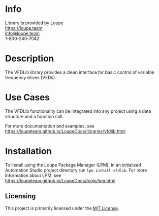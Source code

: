 # Info
Library is provided by Loupe  
https://loupe.team  
info@loupe.team  
1-800-240-7042  

# Description
The VFDLib library provides a clean interface for basic control of variable frequency drives (VFDs).

# Use Cases
The VFDLib functionality can be integrated into any project using a data structure and a function call.

For more documentation and examples, see https://loupeteam.github.io/LoupeDocs/libraries/vfdlib.html

# Installation
To install using the Loupe Package Manager (LPM), in an initialized Automation Studio project directory run `lpm install vfdlib`. For more information about LPM, see https://loupeteam.github.io/LoupeDocs/tools/lpm.html

## Licensing

This project is primarily licensed under the [MIT License](LICENSE). 
